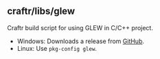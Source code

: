 ## craftr/libs/glew

Craftr build script for using GLEW in C/C++ project.

  [0]: https://github.com/nigels-com/glew/releases

* Windows: Downloads a release from [GitHub][0].
* Linux: Use `pkg-config glew`.
